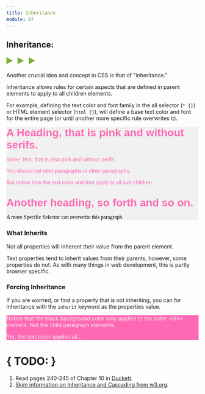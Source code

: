 ```yaml
---
title: Inheritance
module: 07
---
```


## Inheritance:
<img src="./../../../img/arrow-divider.svg" style="width: 75px; border: none;" />

Another crucial idea and concept in CSS is that of "inheritance."

Inheritance allows rules for certain aspects that are defined in parent elements to apply to all children elements.

For example, defining the text color and font family in the all selector (`* {}`) or HTML element selector (`html {}`), will define a base text color and font for the entire page (or until another more specific rule overwrites it).

<p data-height="400" data-theme-id="30567" data-slug-hash="JrzbYe" data-default-tab="html,css" data-user="Media-Ed-Online" data-embed-version="2" data-pen-title="[Topic-07] Inheritance, Pt. 1" class="codepen"></p>
<script async src="https://production-assets.codepen.io/assets/embed/ei.js"></script>

<div class="pen-result displayed_code_example_pen">
  <style>
    .h1-inher {
      font-size: 2em;
      margin: 0;
    }
    .container-box {
        background-color: #f1f1f1;
        font-family: sans-serif;
        color: hotpink;
    }
    #other-paragraph {
        font-family: serif;
        color: black;
    }
  </style>
  <div class="container-box">
      <h1 class="h1-inher">A Heading, that is pink and without serifs.</h1>
      <p>Some Text, that is also pink and without serifs.
          <p>You should not nest paragraphs in other paragraphs.
              <p>But notice how the text color and font apply to all sub-children.</p>
          </p>
      </p>
      <br />
      <h1 class="h1-inher">Another heading, so forth and so on.</h1>
      <p id="other-paragraph">A more Specific Selector can overwrite this paragraph.</p>
  </div>
</div>



### What Inherits

Not all properties will inherent their value from the parent element.

Text properties tend to inherit values from their parents, however, some properties do not. As with many things in web development, this is partly browser specific.

### Forcing Inheritance

If you are worried, or find a property that is not inheriting, you can for inheritance with the `inherit` keyword as the properties value.

<p data-height="400" data-theme-id="30567" data-slug-hash="EwMNeM" data-default-tab="html,css" data-user="Media-Ed-Online" data-embed-version="2" data-pen-title="[Topic-07] Inheritance, Pt. 2" class="codepen"></p>

<div class="pen-result displayed_code_example_pen">
  <style>
    .parent-container {
        color: #f1f1f1;
        background-color: hotpink;
    }
    .child-container {
        background-color: inherit;
    }
  </style>
  <div class="parent-container">
      <div class="child-container">
          <p>Notice that the black background color only applies to the outer &lt;div&gt; element. Not the child paragraph elements.</p>
          <p>Yet, the text color applies all...</p>
      </div>
  </div>
</div>




# { TODO: }
1. Read pages 240-245 of Chapter 10 in [Duckett](https://github.com/Media-Ed-Online/intro-web-dev/issues/3).
2. [Skim information on Inheritance and Cascading from w3.org](https://www.w3.org/wiki/Inheritance_and_cascade).
